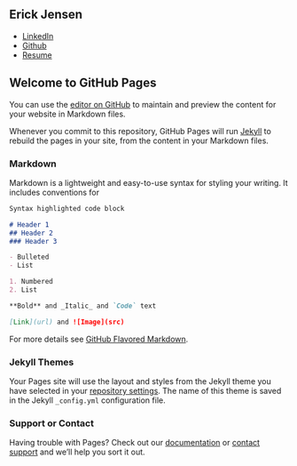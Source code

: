 ## Erick Jensen
* [LinkedIn](https://www.linkedin.com/in/erick-jensen-546069136)
* [Github](https://github.com/ErickDJensen)
* [Resume](https://docs.google.com/document/d/1wh4ZGgGvXGLOV-cEASPS-v7T9CFN9pz_nYzzNzAPjcM/edit?usp=sharing)
## Welcome to GitHub Pages

You can use the [editor on GitHub](https://github.com/ErickDJensen/ErickDJensen.github.io/edit/master/README.md) to maintain and preview the content for your website in Markdown files.

Whenever you commit to this repository, GitHub Pages will run [Jekyll](https://jekyllrb.com/) to rebuild the pages in your site, from the content in your Markdown files.

### Markdown

Markdown is a lightweight and easy-to-use syntax for styling your writing. It includes conventions for

```markdown
Syntax highlighted code block

# Header 1
## Header 2
### Header 3

- Bulleted
- List

1. Numbered
2. List

**Bold** and _Italic_ and `Code` text

[Link](url) and ![Image](src)
```

For more details see [GitHub Flavored Markdown](https://guides.github.com/features/mastering-markdown/).

### Jekyll Themes

Your Pages site will use the layout and styles from the Jekyll theme you have selected in your [repository settings](https://github.com/ErickDJensen/ErickDJensen.github.io/settings). The name of this theme is saved in the Jekyll `_config.yml` configuration file.

### Support or Contact

Having trouble with Pages? Check out our [documentation](https://help.github.com/categories/github-pages-basics/) or [contact support](https://github.com/contact) and we’ll help you sort it out.
